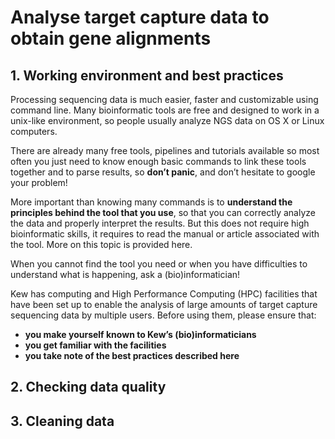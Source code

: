 # **Analyse target capture data to obtain gene alignments**
  
## **1. Working environment and best practices**

Processing sequencing data is much easier, faster and customizable using command line. Many bioinformatic tools are free and designed to work in a unix-like environment, so people usually analyze NGS data on OS X or Linux computers.  
  
There are already many free tools, pipelines and tutorials available so most often you just need to know enough basic commands to link these tools together and to parse results, so **don’t panic**, and don’t hesitate to google your problem!  
  
More important than knowing many commands is to **understand the principles behind the tool that you use**, so that you can correctly analyze the data and properly interpret the results. But this does not require high bioinformatic skills, it requires to read the manual or article associated with the tool. More on this topic is provided here.  
  
When you cannot find the tool you need or when you have difficulties to understand what is happening, ask a (bio)informatician!  
  
Kew has computing and High Performance Computing (HPC) facilities that have been set up to enable the analysis of large amounts of target capture sequencing data by multiple users. Before using them, please ensure that:  
  
- **you make yourself known to Kew’s (bio)informaticians** 
- **you get familiar with the facilities** 
- **you take note of the best practices described here**

## **2. Checking data quality**
## **3. Cleaning data**
